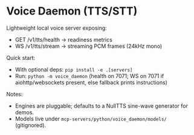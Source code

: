 Voice Daemon (TTS/STT)
======================

Lightweight local voice server exposing:
- GET /v1/tts/health → readiness metrics
- WS /v1/tts/stream → streaming PCM frames (24kHz mono)

Quick start:
- With optional deps: `pip install -e .[servers]`
- Run: `python -m voice_daemon` (health on 7071; WS on 7071 if aiohttp/websockets present, else fallback prints instructions)

Notes:
- Engines are pluggable; defaults to a NullTTS sine-wave generator for demos.
- Models live under `mcp-servers/python/voice_daemon/models/` (gitignored).


